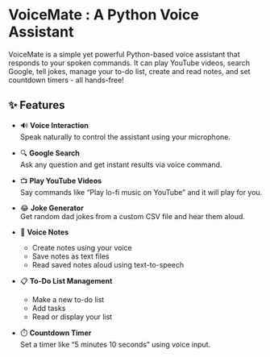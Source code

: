 # VoiceMate : A Python Voice Assistant

VoiceMate is a simple yet powerful Python-based voice assistant that responds to your spoken commands. It can play YouTube videos, search Google, tell jokes, manage your to-do list, create and read notes, and set countdown timers - all hands-free!


## ✨ Features

- 🔊 **Voice Interaction**  
  Speak naturally to control the assistant using your microphone.

- 🔍 **Google Search**  
  Ask any question and get instant results via voice command.

- 📺 **Play YouTube Videos**  
  Say commands like “Play lo-fi music on YouTube” and it will play for you.

- 😂 **Joke Generator**  
  Get random dad jokes from a custom CSV file and hear them aloud.

- 📝 **Voice Notes**  
  - Create notes using your voice  
  - Save notes as text files  
  - Read saved notes aloud using text-to-speech  

- 📋 **To-Do List Management**  
  - Make a new to-do list  
  - Add tasks  
  - Read or display your list  

- ⏱️ **Countdown Timer**  
  Set a timer like “5 minutes 10 seconds” using voice input.

